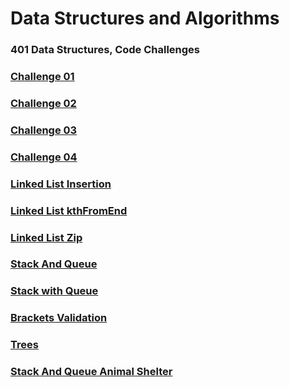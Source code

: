 # Data Structures and Algorithms

### 401 Data Structures, Code Challenges

### [Challenge 01](javascript/code-challenges/Challenge01/README.md)
### [Challenge 02](javascript/code-challenges/Challenge02/README.md)
### [Challenge 03](javascript/code-challenges/Challenge03/README.md)
### [Challenge 04](javascript/code-challenges/Challenge04/README.MD)
### [Linked List Insertion](javascript/code-challenges/LinkedList/README2.MD)
### [Linked List kthFromEnd](javascript/code-challenges/LinkedList/README3.MD)
### [Linked List Zip](javascript/code-challenges/LinkedList/README4.MD)
### [Stack And Queue](javascript/code-challenges/stack-and-que/stack-and-que.md)
### [Stack with Queue](javascript/code-challenges/stack-queue-pseudo/README.md)
### [Brackets Validation](javascript/code-challenges/stack-que-brackets/brackets.md)
### [Trees](javascript/code-challenges/tree/readme.md)
### [Stack And Queue Animal Shelter](javascript/code-challenges/Challenge12/animalShelter.md)